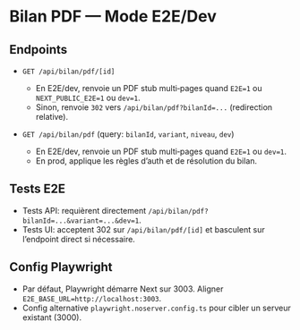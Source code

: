 # Bilan PDF — Mode E2E/Dev

## Endpoints

- `GET /api/bilan/pdf/[id]`
  - En E2E/dev, renvoie un PDF stub multi‑pages quand `E2E=1` ou `NEXT_PUBLIC_E2E=1` ou `dev=1`.
  - Sinon, renvoie `302` vers `/api/bilan/pdf?bilanId=...` (redirection relative).

- `GET /api/bilan/pdf` (query: `bilanId`, `variant`, `niveau`, `dev`)
  - En E2E/dev, renvoie un PDF stub multi‑pages quand `E2E=1` ou `dev=1`.
  - En prod, applique les règles d’auth et de résolution du bilan.

## Tests E2E

- Tests API: requièrent directement `/api/bilan/pdf?bilanId=...&variant=...&dev=1`.
- Tests UI: acceptent 302 sur `/api/bilan/pdf/[id]` et basculent sur l’endpoint direct si nécessaire.

## Config Playwright

- Par défaut, Playwright démarre Next sur 3003. Aligner `E2E_BASE_URL=http://localhost:3003`.
- Config alternative `playwright.noserver.config.ts` pour cibler un serveur existant (3000).
